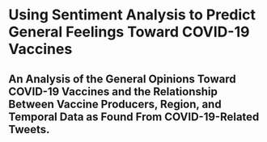 # Using Sentiment Analysis to Predict General Feelings Toward COVID-19 Vaccines

## An Analysis of the General Opinions Toward COVID-19 Vaccines and the Relationship Between Vaccine Producers, Region, and Temporal Data as Found From COVID-19-Related Tweets. 
